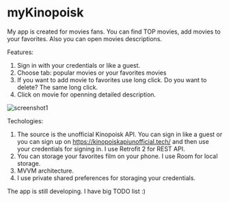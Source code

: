 # myKinopoisk

My app is created for movies fans. You can find TOP movies, add movies to your favorites. Also you can open movies descriptions.

Features:
1. Sign in with your credentials or like a guest.
2. Choose tab: popular movies or your favorites movies
3. If you want to add movie to favorites use long click. Do you want to delete? The same long click.
4. Click on movie for openning detailed description.

![screenshot1](https://user-images.githubusercontent.com/5577221/235679897-4901b1f1-28fb-4f14-9027-0c927d4916de.jpg)




Techologies:
1. The source is the unofficial Kinopoisk API. You can sign in like a guest or you can sign up on https://kinopoiskapiunofficial.tech/ and then use your credentials for signing in. I use Retrofit 2 for REST API.
2. You can storage your favorites film on your phone. I use Room for local storage.
3. MVVM architecture.
4. I use private shared preferences for storaging your credentials.





The app is still developing. I have big TODO list :)
